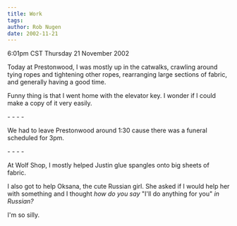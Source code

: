 ```yaml
---
title: Work
tags: 
author: Rob Nugen
date: 2002-11-21
---
```


<p class=date>6:01pm CST Thursday 21 November 2002</p>

<p>Today at Prestonwood, I was mostly up in the catwalks, crawling
around tying ropes and tightening other ropes, rearranging large
sections of fabric, and generally having a good time.</p>

<p>Funny thing is that I went home with the elevator key.  I wonder if
I could make a copy of it very easily.</p>

<p>- - - -</p>

<p>We had to leave Prestonwood around 1:30 cause there was a funeral
scheduled for 3pm.</p>

<p>- - - -</p>

<p>At Wolf Shop, I mostly helped Justin glue spangles onto big sheets
of fabric.</p>

<p>I also got to help Oksana, the cute Russian girl.  She asked if I
would help her with something and I thought <em>how do you say</em>
"I'll do anything for you" <em>in Russian?</em></p>

<p>I'm so silly.</p>

